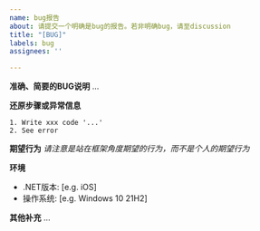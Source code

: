 ```yaml
---
name: bug报告
about: 请提交一个明确是bug的报告。若非明确bug，请至discussion
title: "[BUG]"
labels: bug
assignees: ''

---
```


**准确、简要的BUG说明**
...


**还原步骤或异常信息**
```
1. Write xxx code '...'
2. See error
```

**期望行为**
*请注意是站在框架角度期望的行为，而不是个人的期望行为*


**环境**
 - .NET版本: [e.g. iOS]
 - 操作系统: [e.g. Windows 10 21H2]

**其他补充**
...
